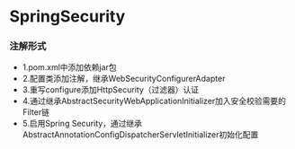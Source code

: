 # SpringSecurity
### 注解形式
- 1.pom.xml中添加依赖jar包
- 2.配置类添加注解，继承WebSecurityConfigurerAdapter
- 3.重写configure添加HttpSecurity（过滤器）认证
- 4.通过继承AbstractSecurityWebApplicationInitializer加入安全校验需要的Filter链
- 5.启用Spring Security，通过继承AbstractAnnotationConfigDispatcherServletInitializer初始化配置